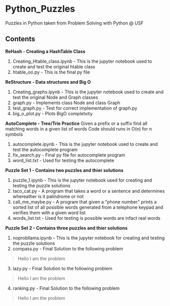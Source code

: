 # Python_Puzzles

Puzzles in Python taken from Problem Solving with Python @ USF

## Contents

**ReHash - Creating a HashTable Class**
  1. Creating_Htable_class.ipynb - This is the jupyter notebook used to create and test the original htable class
  2. htable_oo.py - This is the final py file

**ReStructure - Data structures and Big O**
  1. Creating_graphs.ipynb - This is the jupyter notebook used to create and test the original Node and Graph classes
  2. graph.py - Implements class Node and class Graph
  3. test_graph.py - Test for correct implementation of graph.py
  4. big_o_plot.py - Plots BigO completxity
  
**AutoComplete - Tree/Trie Practice**
Given a prefix or a suffix find all matching words in a given list of words Code should runs in O(n) for n symbols
  1. autocomplete.ipynb - This is the jupyter notebook used to create and test the autocomplete program
  2. fix_search.py - Final py file for autocomplete program
  3. word_list.txt - Used for testing the autocomplete

**Puzzle Set 1 - Contains two puzzles and thier solutions** 
  1. puzzle_1.ipynb - This is the jupyter notebook used for creating and testing the puzzle solutions
  2. taco_cat.py - A program that takes a word or a sentence and determines whereather is it palindrome or not
  3. call_me_maybe.py - A program that given a "phone number" prints a sorted list of all possible words generated from a telephone keypad and verifies them with a given word list
  4. words_list.txt - Used for testing is possible words are infact real words

**Puzzle Set 2 - Contains three puzzles and thier solutions**
  1. noprobllama.ipynb - This is the jupyter notebook for creating and testing the puzzle solutions
  2. compass.py - Final Solution to the following problem
  > Hello I am the problem
  3. lazy.py - Final Solution to the following problem
  > Hello I am the problem
  4. ranking.py - Final Solution to the following problem
  > Hello I am the problem
